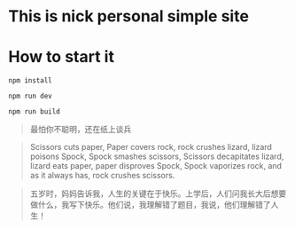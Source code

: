 # This is nick personal simple site



# How to start it

``` npm install ```

``` npm run dev ```

``` npm run build ```




> 最怕你不聪明，还在纸上谈兵


> Scissors cuts paper, Paper covers rock, rock crushes lizard, lizard poisons Spock, Spock smashes scissors, Scissors decapitates lizard, lizard eats paper, paper disproves Spock, Spock vaporizes rock, and as it always has, rock crushes scissors.


> 五岁时，妈妈告诉我，人生的关键在于快乐。上学后，人们问我长大后想要做什么，我写下快乐。他们说，我理解错了题目，我说，他们理解错了人生！
